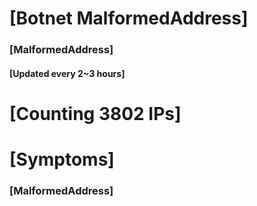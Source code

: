 # [Botnet MalformedAddress]
### [MalformedAddress]
#### [Updated every 2~3 hours]

# [Counting 3802 IPs]

# [Symptoms] 
###   [MalformedAddress]
